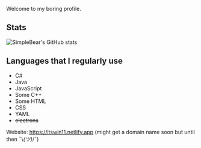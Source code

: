 Welcome to my boring profile.

## Stats

![SimpleBear's GitHub stats](https://github-readme-stats.vercel.app/api?username=itsWindows11&theme=dark&show_icons=true&count_private=true)

## Languages that I regularly use
- C#
- Java
- JavaScript
- Some C++
- Some HTML
- CSS
- YAML
- ~~electrons~~

Website: https://itswin11.netlify.app (might get a domain name soon but until then ¯⁠\⁠_⁠(⁠ツ⁠)⁠_⁠/⁠¯)